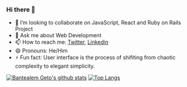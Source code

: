### Hi there 👋

- 👯 I’m looking to collaborate on JavaScript, React and Ruby on Rails Project
- 💬 Ask me about Web Development
- 📫 How to reach me: [Twitter](https://twitter.com/bantealemg), [Linkedin](https://www.linkedin.com/in/bantealem/)
- 😄 Pronouns: He/Him
- ⚡ Fun fact: User interface is the process of shifiting from chaotic complexity to elegant simplicity.

<!--
**/Bantealem** is a ✨ _special_ ✨ repository because its `README.md` (this file) appears on your GitHub profile.

- 🤔 I’m looking for help with ...
-->

[![Bantealem Geto's github stats](https://github-readme-stats.vercel.app/api?username=Bantealem&show_icons=true&theme=radical)](https://github.com/Bantealem/github-readme-stats)  [![Top Langs](https://github-readme-stats.vercel.app/api/top-langs/?username=bantealem&show_icons=true&theme=radical&layout=compact)](https://github.com/Bantealem/github-readme-stats)

